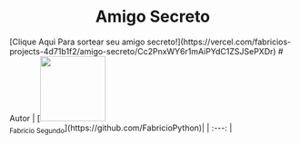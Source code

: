 <h1 align="center">Amigo Secreto</h1>
[Clique Aqui Para sortear seu amigo secreto!](https://vercel.com/fabricios-projects-4d71b1f2/amigo-secreto/Cc2PnxWY6r1mAiPYdC1ZSJSePXDr)
# Autor
| [<img loading="lazy" src="https://avatars.githubusercontent.com/u/78459567?v=4" width=115><br><sub>Fabricio Segundo</sub>](https://github.com/FabricioPython)|
| :---: |

